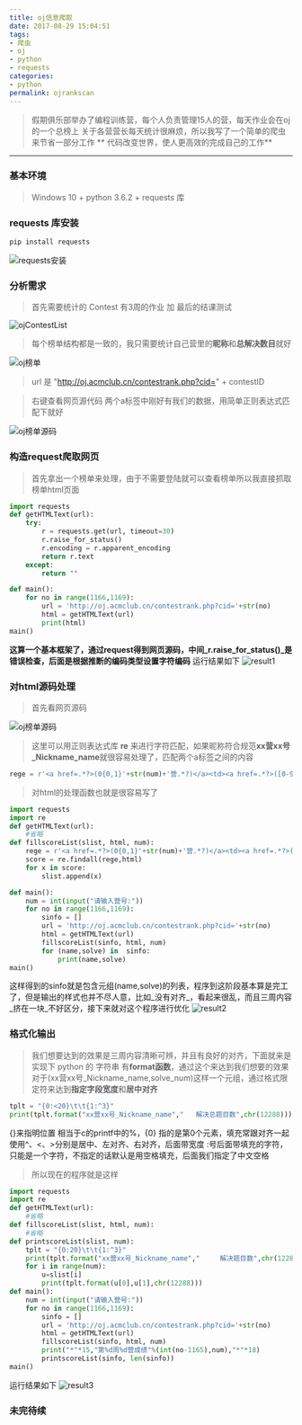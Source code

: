```yaml
---
title: oj信息爬取
date: 2017-08-29 15:04:51
tags:
- 爬虫
- oj
- python
- requests
categories:
- python
permalink: ojrankscan
---
```



> 假期俱乐部举办了编程训练营，每个人负责管理15人的营，每天作业会在oj的一个总榜上
> 关于各营营长每天统计很麻烦，所以我写了一个简单的爬虫来节省一部分工作
> ** 代码改变世界，使人更高效的完成自己的工作**

---

### 基本环境

> Windows 10 + python 3.6.2 + requests 库

<!-- more -->
### requests 库安装

```python
pip install requests
```

![requests安装](http://githubblog.andyhui.top/requests%E5%AE%89%E8%A3%85.png)

### 分析需求

> 首先需要统计的 Contest 有3周的作业 加 最后的结课测试

![ojContestList](http://githubblog.andyhui.top/ojContestList.png)

> 每个榜单结构都是一致的，我只需要统计自己营里的**昵称**和**总解决数目**就好

![oj榜单](http://githubblog.andyhui.top/oj%E6%A6%9C%E5%8D%95.png)

> url 是 "http://oj.acmclub.cn/contestrank.php?cid=" + contestID

> 右键查看网页源代码 两个a标签中刚好有我们的数据，用简单正则表达式匹配下就好

![oj榜单源码](http://githubblog.andyhui.top/oj%E6%A6%9C%E5%8D%95%E6%BA%90%E7%A0%81.png)

### 构造request爬取网页

> 首先拿出一个榜单来处理，由于不需要登陆就可以查看榜单所以我直接抓取榜单html页面

``` python
import requests
def getHTMLText(url):
    try:
        r = requests.get(url, timeout=30)
        r.raise_for_status()
        r.encoding = r.apparent_encoding
        return r.text
    except:
        return ""

def main():
    for no in range(1166,1169):
        url = 'http://oj.acmclub.cn/contestrank.php?cid='+str(no)
        html = getHTMLText(url)
        print(html)
main()
```

**这算一个基本框架了，通过request得到网页源码，中间_r.raise_for_status()_是错误检查，后面是根据推断的编码类型设置字符编码**
运行结果如下
![result1](http://githubblog.andyhui.top/result1.png)
### 对html源码处理

> 首先看网页源码

![oj榜单源码](http://githubblog.andyhui.top/oj%E6%A6%9C%E5%8D%95%E6%BA%90%E7%A0%81.png)

> 这里可以用正则表达式库 **re** 来进行字符匹配，如果昵称符合规范**xx营xx号_Nickname_name**就很容易处理了，匹配两个a标签之间的内容
``` python
rege = r'<a href=.*?>(0{0,1}'+str(num)+'营.*?)</a><td><a href=.*?>([0-9]{1,2})</a>'
```

> 对html的处理函数也就是很容易写了

``` python
import requests
import re
def getHTMLText(url):
    #省略
def fillscoreList(slist, html, num):
    rege = r'<a href=.*?>(0{0,1}'+str(num)+'营.*?)</a><td><a href=.*?>([0-9]{1,2})</a>'
    score = re.findall(rege,html)
    for x in score:
        slist.append(x)

def main():
    num = int(input("请输入营号:"))
    for no in range(1166,1169):
        sinfo = []
        url = 'http://oj.acmclub.cn/contestrank.php?cid='+str(no)
        html = getHTMLText(url)
        fillscoreList(sinfo, html, num)
        for (name,solve) in  sinfo:
            print(name,solve)
main()
```
这样得到的sinfo就是包含元组(name,solve)的列表，程序到这阶段基本算是完工了，但是输出的样式也并不尽人意，比如_没有对齐_，看起来很乱，而且三周内容_挤在一块_不好区分，接下来就对这个程序进行优化
![result2](http://githubblog.andyhui.top/result2.png)

### 格式化输出

> 我们想要达到的效果是三周内容清晰可辨，并且有良好的对齐，下面就来是实现下
> python 的 字符串 有**format函数**，通过这个来达到我们想要的效果
> 对于(xx营xx号_Nickname_name,solve_num)这样一个元组，通过格式限定符来达到**指定字段宽度**和**居中对齐**

``` python
tplt = "{0:<20}\t\t{1:^3}"
print(tplt.format("xx营xx号_Nickname_name","   解决总题目数",chr(12288)))
```

{}来指明位置 相当于c的printf中的%，{0} 指的是第0个元素，填充常跟对齐一起使用^、<、>分别是居中、左对齐、右对齐，后面带宽度
:号后面带填充的字符，只能是一个字符，不指定的话默认是用空格填充，后面我们指定了中文空格

> 所以现在的程序就是这样

``` python
import requests
import re
def getHTMLText(url):
    #省略
def fillscoreList(slist, html, num):
    #省略
def printscoreList(slist, num):
    tplt = "{0:20}\t\t{1:^3}"
    print(tplt.format("xx营xx号_Nickname_name","     解决题目数",chr(12288)))
    for i in range(num):
        u=slist[i]
        print(tplt.format(u[0],u[1],chr(12288)))
def main():
    num = int(input("请输入营号:"))
    for no in range(1166,1169):
        sinfo = []
        url = 'http://oj.acmclub.cn/contestrank.php?cid='+str(no)
        html = getHTMLText(url)
        fillscoreList(sinfo, html, num)
        print("*"*15,"第%d周%d营成绩"%(int(no-1165),num),"*"*18)
        printscoreList(sinfo, len(sinfo))
main()
```

运行结果如下
![result3](http://githubblog.andyhui.top/result3.png)
### 未完待续
